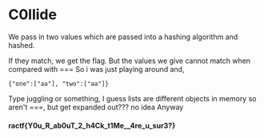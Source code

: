 # C0llide

We pass in two values which are passed into a hashing algorithm and hashed. 

If they match, we get the flag. But the values we give cannot match when compared with ===
So i was just playing around and,

`{"one":["aa"], "two":["aa"]}`

Type juggling or something, I guess lists are different objects in memory so aren't ===, but get expanded out??? no idea
Anyway


#### ractf{Y0u_R_ab0uT_2_h4Ck_t1Me__4re_u_sur3?}
